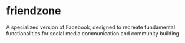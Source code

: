 # friendzone
A specialized version of Facebook, designed to recreate fundamental functionalities for social media communication and community building
